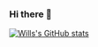 ### Hi there 👋

<!--
**williamowen65/williamowen65** is a ✨ _special_ ✨ repository because its `README.md` (this file) appears on your GitHub profile.

Here are some ideas to get you started:

- 🔭 I’m currently working on ...
- 🌱 I’m currently learning ...
- 👯 I’m looking to collaborate on ...
- 🤔 I’m looking for help with ...
- 💬 Ask me about ...
- 📫 How to reach me: ...
- 😄 Pronouns: ...
- ⚡ Fun fact: ...
-->

[![Wills's GitHub stats](https://github-readme-stats.vercel.app/api?username=williamowen65&theme=solarized-light&show_icons=true)](https://github.com/williamowen65/github-readme-stats)
